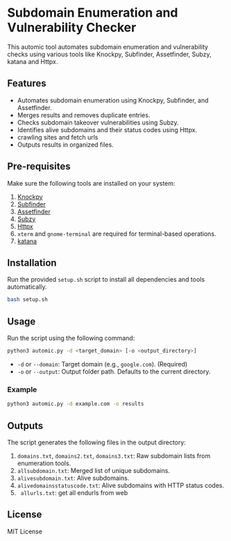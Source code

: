 # Subdomain Enumeration and Vulnerability Checker

This automic tool automates subdomain enumeration and vulnerability checks using various tools like Knockpy, Subfinder, Assetfinder, Subzy, katana and Httpx.

## Features

- Automates subdomain enumeration using Knockpy, Subfinder, and Assetfinder.
- Merges results and removes duplicate entries.
- Checks subdomain takeover vulnerabilities using Subzy.
- Identifies alive subdomains and their status codes using Httpx.
- crawling sites and fetch urls
- Outputs results in organized files.

## Pre-requisites

Make sure the following tools are installed on your system:

1. [Knockpy](https://github.com/guelfoweb/knock)
2. [Subfinder](https://github.com/projectdiscovery/subfinder)
3. [Assetfinder](https://github.com/tomnomnom/assetfinder)
4. [Subzy](https://github.com/LukaSikic/subzy)
5. [Httpx](https://github.com/projectdiscovery/httpx)
6. `xterm` and `gnome-terminal` are required for terminal-based operations.
7. [katana](https://github.com/projectdiscovery/katana/cmd/katana)

## Installation

Run the provided `setup.sh` script to install all dependencies and tools automatically.

```bash
bash setup.sh
```

## Usage

Run the script using the following command:

```bash
python3 automic.py -d <target_domain> [-o <output_directory>]
```

- `-d` or `--domain`: Target domain (e.g., `google.com`). (Required)
- `-o` or `--output`: Output folder path. Defaults to the current directory.

### Example

```bash
python3 automic.py -d example.com -o results
```

## Outputs

The script generates the following files in the output directory:

1. `domains.txt`, `domains2.txt`, `domains3.txt`: Raw subdomain lists from enumeration tools.
2. `allsubdomain.txt`: Merged list of unique subdomains.
3. `alivesubdomain.txt`: Alive subdomains.
4. `alivedomainsstatuscode.txt`: Alive subdomains with HTTP status codes.
5. ` allurls.txt`: get all endurls from web

## License

MIT License
